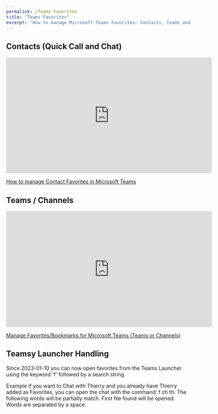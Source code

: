 ```yaml
---
permalink: /Teams-Favorites
title: "Teams Favorites"
excerpt: "How to manage Microsoft Teams Favorites: Contacts, Teams and Channels."
---
```


## Contacts (Quick Call and Chat)

<p style="text-align: center;"><iframe width="560" height="315" src="https://www.youtube.com/embed/xFDXFB8So3Q" frameborder="0" allow="accelerometer; autoplay; encrypted-media; gyroscope; picture-in-picture" allowfullscreen></iframe></p>

[How to manage Contact Favorites in Microsoft Teams](https://tdalon.blogspot.com/2021/03/teams-people-favorites.html)

## Teams / Channels

<p style="text-align: center;"><iframe width="560" height="315" src="https://www.youtube.com/embed/uhbIKbJ69HM" frameborder="0" allow="accelerometer; autoplay; encrypted-media; gyroscope; picture-in-picture" allowfullscreen></iframe></p>

[Manage Favorites/Bookmarks for Microsoft Teams (Teams or Channels)](https://tdalon.blogspot.com/2021/03/teams-shortcuts-favorites.html)

## Teamsy Launcher Handling

Since 2023-01-10 you can now open favorites from the Teams Launcher using the keyword 'f' followed by a search string.

Example if you want to Chat with Thierry and you already have Thierry added as Favorites, you can open the chat with the command: f ch th. The following words will be partially match. First file found will be opened.
Words are separated by a space.
